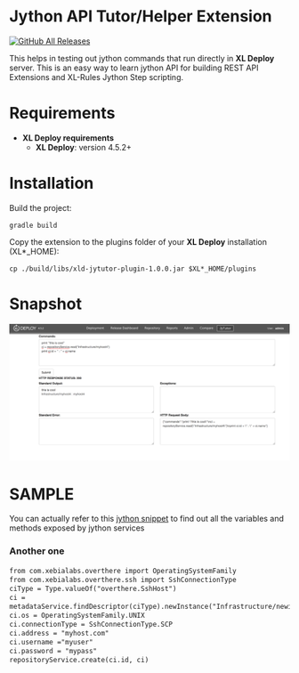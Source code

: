 # Jython API Tutor/Helper Extension #

[![GitHub All Releases](https://img.shields.io/github/downloads/xebialabs-community/xld-jytutor-plugin/total)](https://github.com/xebialabs-community/xld-jytutor-plugin/releases/latest)



This helps in testing out jython commands that run directly in **XL Deploy** server. This is an easy way to learn jython API for building REST API Extensions and XL-Rules Jython Step scripting.


# Requirements #

* **XL Deploy requirements**
	* **XL Deploy**: version 4.5.2+

# Installation #

Build the project:
```
gradle build
```

Copy the extension to the plugins folder of your **XL Deploy**  installation (XL*_HOME):
```
cp ./build/libs/xld-jytutor-plugin-1.0.0.jar $XL*_HOME/plugins
```

# Snapshot #

![Configuration](/screenshot.png)


# SAMPLE #

You can actually refer to this [jython snippet](https://github.com/amitmohleji/XLDScripts/blob/master/exposeJythonVariables.py) to find out all the variables and methods exposed by jython services

### Another one ### 
```
from com.xebialabs.overthere import OperatingSystemFamily
from com.xebialabs.overthere.ssh import SshConnectionType
ciType = Type.valueOf("overthere.SshHost")
ci = metadataService.findDescriptor(ciType).newInstance("Infrastructure/newinfra")
ci.os = OperatingSystemFamily.UNIX
ci.connectionType = SshConnectionType.SCP
ci.address = "myhost.com"
ci.username ="myuser"
ci.password = "mypass"
repositoryService.create(ci.id, ci)

```

